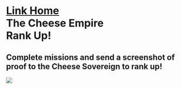 <!DOCTYPE html>
<html lang="en">
  <head>
    <meta charset="UTF-8">
  </head>
  <body>
    <main>
        <h1><a href="https://github.com/BabyYodaCoder12/thecheeseempire.html/blob/main/README.md">Link Home</a><br>The Cheese Empire<br>Rank Up!</h1>
        <h2>Complete missions and send a screenshot of proof to the Cheese Sovereign to rank up!</h2>
        <image src="https://s3.amazonaws.com/pix.iemoji.com/images/emoji/apple/ios-12/256/cheese-wedge.png">
    </main>
  </body>
</html>
